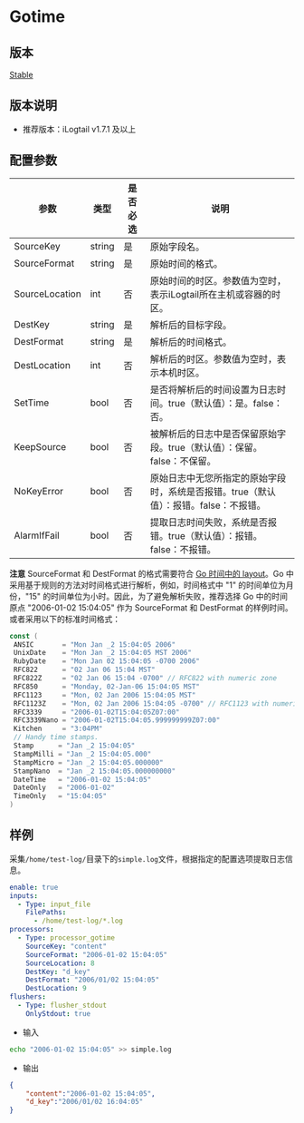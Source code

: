 # Gotime

## 版本

[Stable](../../stability-level.md)

## 版本说明

* 推荐版本：iLogtail v1.7.1 及以上

## 配置参数

| 参数 | 类型 | 是否必选 | 说明 |
| - | - | - | - |
| SourceKey | string | 是 | 原始字段名。 |
| SourceFormat | string | 是 | 原始时间的格式。 |
| SourceLocation | int | 否 | 原始时间的时区。参数值为空时，表示iLogtail所在主机或容器的时区。 |
| DestKey | string | 是 | 解析后的目标字段。 |
| DestFormat | string | 是 | 解析后的时间格式。 |
| DestLocation | int | 否 | 解析后的时区。参数值为空时，表示本机时区。 |
| SetTime | bool | 否 | 是否将解析后的时间设置为日志时间。true（默认值）：是。false：否。 |
| KeepSource | bool | 否 | 被解析后的日志中是否保留原始字段。true（默认值）：保留。false：不保留。 |
| NoKeyError | bool | 否 | 原始日志中无您所指定的原始字段时，系统是否报错。true（默认值）：报错。false：不报错。 |
| AlarmIfFail | bool | 否 | 提取日志时间失败，系统是否报错。true（默认值）：报错。false：不报错。 |

**注意** SourceFormat 和 DestFormat 的格式需要符合 [Go 时间中的 layout](https://pkg.go.dev/time#Layout)。Go 中采用基于规则的方法对时间格式进行解析，例如，时间格式中 "1" 的时间单位为月份，"15" 的时间单位为小时。因此，为了避免解析失败，推荐选择 Go 中的时间原点 "2006-01-02 15:04:05" 作为 SourceFormat 和 DestFormat 的样例时间。
或者采用以下的标准时间格式：

```go
const (
 ANSIC       = "Mon Jan _2 15:04:05 2006"
 UnixDate    = "Mon Jan _2 15:04:05 MST 2006"
 RubyDate    = "Mon Jan 02 15:04:05 -0700 2006"
 RFC822      = "02 Jan 06 15:04 MST"
 RFC822Z     = "02 Jan 06 15:04 -0700" // RFC822 with numeric zone
 RFC850      = "Monday, 02-Jan-06 15:04:05 MST"
 RFC1123     = "Mon, 02 Jan 2006 15:04:05 MST"
 RFC1123Z    = "Mon, 02 Jan 2006 15:04:05 -0700" // RFC1123 with numeric zone
 RFC3339     = "2006-01-02T15:04:05Z07:00"
 RFC3339Nano = "2006-01-02T15:04:05.999999999Z07:00"
 Kitchen     = "3:04PM"
 // Handy time stamps.
 Stamp      = "Jan _2 15:04:05"
 StampMilli = "Jan _2 15:04:05.000"
 StampMicro = "Jan _2 15:04:05.000000"
 StampNano  = "Jan _2 15:04:05.000000000"
 DateTime   = "2006-01-02 15:04:05"
 DateOnly   = "2006-01-02"
 TimeOnly   = "15:04:05"
)
```

## 样例

采集`/home/test-log/`目录下的`simple.log`文件，根据指定的配置选项提取日志信息。

```yaml
enable: true
inputs:
  - Type: input_file
    FilePaths: 
      - /home/test-log/*.log
processors:
  - Type: processor_gotime
    SourceKey: "content"
    SourceFormat: "2006-01-02 15:04:05"
    SourceLocation: 8
    DestKey: "d_key"
    DestFormat: "2006/01/02 15:04:05"
    DestLocation: 9
flushers:
  - Type: flusher_stdout
    OnlyStdout: true
```

* 输入

```bash
echo "2006-01-02 15:04:05" >> simple.log
```

* 输出

```json
{
    "content":"2006-01-02 15:04:05",
    "d_key":"2006/01/02 16:04:05"
}
```

